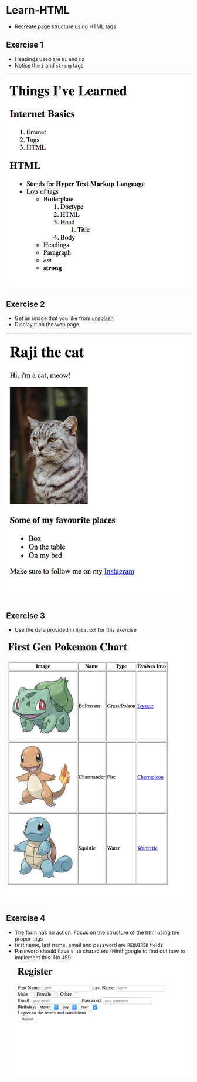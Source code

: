 # Learn-HTML
* Recreate page structure using HTML tags

## Exercise 1
* Headings used are `h1` and `h2`
* Notice the `i` and `strong` tags

![Exercise 1](ex1.png)

## Exercise 2
* Get an image that you like from [unsplash](https://unsplash.com/)
* Display it on the web page

![Exercise 2](ex2.png)

## Exercise 3
* Use the data provided in `data.txt` for this exercise

![Exercise 3](ex3.png)

## Exercise 4
* The form has no action. Focus on the structure of the html using the proper tags
* first name, last name, email and password are `REQUIRED` fields
* Password should have `5-10` characters (Hint! google to find out how to implement this. No JS!)
![Exercise 4](ex4.png)